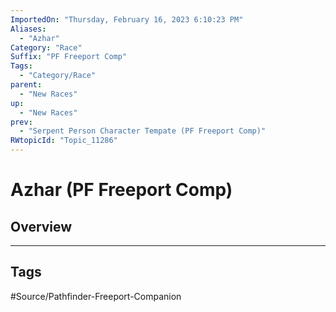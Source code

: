 ```yaml
---
ImportedOn: "Thursday, February 16, 2023 6:10:23 PM"
Aliases:
  - "Azhar"
Category: "Race"
Suffix: "PF Freeport Comp"
Tags:
  - "Category/Race"
parent:
  - "New Races"
up:
  - "New Races"
prev:
  - "Serpent Person Character Tempate (PF Freeport Comp)"
RWtopicId: "Topic_11286"
---
```

# Azhar (PF Freeport Comp)
## Overview

---
## Tags
#Source/Pathfinder-Freeport-Companion

